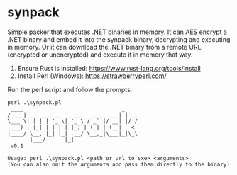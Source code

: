 # synpack

Simple packer that executes .NET binaries in memory. It can AES encrypt a .NET binary and embed it into the synpack binary, decrypting and executing in memory. Or it can download the .NET binary from a remote URL (encrypted or unencrypted) and execute it in memory that way.

1. Ensure Rust is installed: https://www.rust-lang.org/tools/install
2. Install Perl (Windows): https://strawberryperl.com/

Run the perl script and follow the prompts.

```
perl .\synpack.pl
 ____                               _
/ ___| _   _ _ __  _ __   __ _  ___| | __
\___ \| | | | '_ \| '_ \ / _` |/ __| |/ /
 ___) | |_| | | | | |_) | (_| | (__|   <
|____/ \__, |_| |_| .__/ \__,_|\___|_|\_\
       |___/      |_|
 v0.1

Usage: perl .\synpack.pl <path or url to exe> <arguments>
(You can also omit the arguments and pass them directly to the binary)
```
